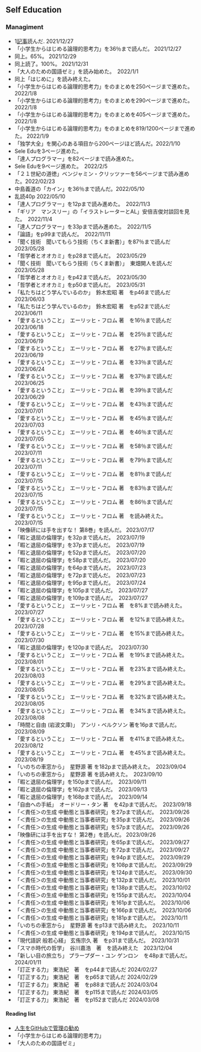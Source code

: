 ## Self Education


### Managiment

- 1[記事](https://zenn.dev/hand_dot/articles/85c9640b7dcc66)読んだ. 2021/12/27
- 「小学生からはじめる論理的思考力」を36％まで読んだ。 2021/12/27
- 同上。65%。 2021/12/29
- 同上読了。100%。 2021/12/31
- 「大人のための国語ゼミ」を読み始めた。　2022/1/1
- 同上「はじめに」を読み終えた。
- 「小学生からはじめる論理的思考力」をのまとめを250ページまで進めた。 2022/1/8
- 「小学生からはじめる論理的思考力」をのまとめを290ページまで進めた。 2022/1/8
- 「小学生からはじめる論理的思考力」をのまとめを405ページまで進めた。 2022/1/8
- 「小学生からはじめる論理的思考力」をのまとめを819/1200ページまで進めた。 2022/1/9
- 「独学大全」を関心のある項目から200ページほど読んだ。2022/1/10
- Sele Eduを3ページ進めた。
- 「達人プログラマー」を82ページまで読み進めた。
- Sele Eduを9ページ進めた。　2022/2/5
- 「２１世紀の道徳」ベンジャミン・クリッツァーを56ページまで読み進めた。2022/02/23
- 中島義道の「カイン」を36％まで読んだ。2022/05/10  
- 乱読40p 2022/05/10  
- 「達人プログラマー」を12pまで読み進めた。　2022/11/3
- 「ギリア　マンスリー」の「イラストレーターとAL」安倍吉俊対談回を見た。　2022/11/4
- 「達人プログラマー」を33pまで読み進めた。　2022/11/5
- 「論語」をp99まで読んだ。　2022/11/11
- 「聞く技術　聞いてもらう技術（ちくま新書）」を87％まで読んだ　2023/05/28
- 「哲学者とオオカミ」をp28まで読んだ。　2023/05/29
- 「聞く技術　聞いてもらう技術（ちくま新書）」　東畑開人を読んだ　2023/05/28
- 「哲学者とオオカミ」をp42まで読んだ。　2023/05/30
- 「哲学者とオオカミ」をp50まで読んだ。　2023/05/31
- 「私たちはどう学んでいるのか」　鈴木宏昭 著　をp46まで読んだ　2023/06/03
- 「私たちはどう学んでいるのか」　鈴木宏昭 著　をp52まで読んだ　2023/06/11
- 「愛するということ」　エーリッヒ・フロム 著　を16％まで読んだ　2023/06/18
- 「愛するということ」　エーリッヒ・フロム 著　を25％まで読んだ　2023/06/19
- 「愛するということ」　エーリッヒ・フロム 著　を27％まで読んだ　2023/06/19
- 「愛するということ」　エーリッヒ・フロム 著　を33％まで読んだ　2023/06/24
- 「愛するということ」　エーリッヒ・フロム 著　を37％まで読んだ　2023/06/25
- 「愛するということ」　エーリッヒ・フロム 著　を39％まで読んだ　2023/06/29
- 「愛するということ」　エーリッヒ・フロム 著　を43％まで読んだ　2023/07/01
- 「愛するということ」　エーリッヒ・フロム 著　を45％まで読んだ　2023/07/03
- 「愛するということ」　エーリッヒ・フロム 著　を46％まで読んだ　2023/07/05
- 「愛するということ」　エーリッヒ・フロム 著　を58％まで読んだ　2023/07/11
- 「愛するということ」　エーリッヒ・フロム 著　を79％まで読んだ　2023/07/11
- 「愛するということ」　エーリッヒ・フロム 著　を81％まで読んだ　2023/07/15
- 「愛するということ」　エーリッヒ・フロム 著　を83％まで読んだ　2023/07/15
- 「愛するということ」　エーリッヒ・フロム 著　を86％まで読んだ　2023/07/15
- 「愛するということ」　エーリッヒ・フロム 著　を読み終えた。　2023/07/15
- 「映像研には手を出すな！ 第8巻」を読んだ。 2023/07/17
- 「暇と退屈の倫理学」を32pまで読んだ。　2023/07/19
- 「暇と退屈の倫理学」を37pまで読んだ。　2023/07/19
- 「暇と退屈の倫理学」を52pまで読んだ。　2023/07/20
- 「暇と退屈の倫理学」を58pまで読んだ。　2023/07/20
- 「暇と退屈の倫理学」を64pまで読んだ。　2023/07/23
- 「暇と退屈の倫理学」を72pまで読んだ。　2023/07/23
- 「暇と退屈の倫理学」を95pまで読んだ。　2023/07/24
- 「暇と退屈の倫理学」を105pまで読んだ。　2023/07/27
- 「暇と退屈の倫理学」を109pまで読んだ。　2023/07/27
- 「愛するということ」　エーリッヒ・フロム 著　を8%まで読み終えた。　2023/07/27
- 「愛するということ」　エーリッヒ・フロム 著　を12%まで読み終えた。　2023/07/28
- 「愛するということ」　エーリッヒ・フロム 著　を15%まで読み終えた。　2023/07/30
- 「暇と退屈の倫理学」を120pまで読んだ。　2023/07/30
- 「愛するということ」　エーリッヒ・フロム 著　を19%まで読み終えた。　2023/08/01
- 「愛するということ」　エーリッヒ・フロム 著　を23%まで読み終えた。　2023/08/03
- 「愛するということ」　エーリッヒ・フロム 著　を29%まで読み終えた。　2023/08/05
- 「愛するということ」　エーリッヒ・フロム 著　を32%まで読み終えた。　2023/08/05
- 「愛するということ」　エーリッヒ・フロム 著　を34%まで読み終えた。　2023/08/08
- 「時間と自由 (岩波文庫)」　アンリ・ベルクソン 著を16pまで読んだ。　2023/08/09
- 「愛するということ」　エーリッヒ・フロム 著　を41%まで読み終えた。　2023/08/12
- 「愛するということ」　エーリッヒ・フロム 著　を45%まで読み終えた。　2023/08/19
- 「いのちの車窓から」　星野源 著 を182pまで読み終えた。　2023/09/04
- 「いのちの車窓から」　星野源 著 を読み終えた。　2023/09/10
- 「暇と退屈の倫理学」を150pまで読んだ。　2023/09/11
- 「暇と退屈の倫理学」を162pまで読んだ。　2023/09/13
- 「暇と退屈の倫理学」を168pまで読んだ。　2023/09/14
- 「自由への手紙」　オードリー・タン 著　を42pまで読んだ。　2023/09/18
- 「＜責任＞の生成 中動態と当事者研究」を27pまで読んだ。　2023/09/26
- 「＜責任＞の生成 中動態と当事者研究」を35pまで読んだ。　2023/09/26
- 「＜責任＞の生成 中動態と当事者研究」を57pまで読んだ。　2023/09/26
- 「映像研には手を出すな！ 第2巻」を読んだ。 2023/09/26
- 「＜責任＞の生成 中動態と当事者研究」を65pまで読んだ。　2023/09/27
- 「＜責任＞の生成 中動態と当事者研究」を72pまで読んだ。　2023/09/27
- 「＜責任＞の生成 中動態と当事者研究」を94pまで読んだ。　2023/09/29
- 「＜責任＞の生成 中動態と当事者研究」を108pまで読んだ。　2023/09/29
- 「＜責任＞の生成 中動態と当事者研究」を124pまで読んだ。　2023/09/30
- 「＜責任＞の生成 中動態と当事者研究」を132pまで読んだ。　2023/10/01
- 「＜責任＞の生成 中動態と当事者研究」を138pまで読んだ。　2023/10/02
- 「＜責任＞の生成 中動態と当事者研究」を155pまで読んだ。　2023/10/04
- 「＜責任＞の生成 中動態と当事者研究」を161pまで読んだ。　2023/10/06
- 「＜責任＞の生成 中動態と当事者研究」を166pまで読んだ。　2023/10/06
- 「＜責任＞の生成 中動態と当事者研究」を181pまで読んだ。　2023/10/11
- 「いのちの車窓から」　星野源 著 をp13まで読み終えた。　2023/10/11
- 「＜責任＞の生成 中動態と当事者研究」を194pまで読んだ。　2023/10/15
- 「現代語訳 般若心経」 玄侑宗久 著　をp31まで読んだ。　2023/10/31
- 「スマホ時代の哲学」　谷川嘉浩　著　を読み終えた　2023/12/04
- 「新しい目の旅立ち」 プラープダー・ユン ゲンロン　を48pまで読んだ。 2024/01/11
- 「訂正する力」 東浩紀　著　をp44まで読んだ 2024/02/27
- 「訂正する力」 東浩紀　著　をp65まで読んだ 2024/02/29
- 「訂正する力」 東浩紀　著　をp88まで読んだ 2024/03/04
- 「訂正する力」 東浩紀　著　をp115まで読んだ 2024/03/05
- 「訂正する力」 東浩紀　著　をp152まで読んだ 2024/03/08


#### Reading list

- [人生をGitHubで管理の勧め](https://zenn.dev/hand_dot/articles/85c9640b7dcc66)
- 「小学生からはじめる論理的思考力」
- 「大人のための国語ゼミ」
